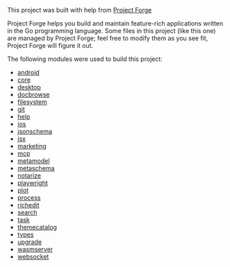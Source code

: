 This project was built with help from [Project Forge](https://projectforge.dev)

Project Forge helps you build and maintain feature-rich applications written in the Go programming language.
Some files in this project (like this one) are managed by Project Forge; feel free to modify them as you see fit, Project Forge will figure it out.

The following modules were used to build this project:

- [android](./doc/module/android.md)
- [core](./doc/module/core.md)
- [desktop](./doc/module/desktop.md)
- [docbrowse](./doc/module/docbrowse.md)
- [filesystem](./doc/module/filesystem.md)
- [git](./doc/module/git.md)
- [help](./doc/module/help.md)
- [ios](./doc/module/ios.md)
- [jsonschema](./doc/module/jsonschema.md)
- [jsx](./doc/module/jsx.md)
- [marketing](./doc/module/marketing.md)
- [mcp](./doc/module/mcp.md)
- [metamodel](./doc/module/metamodel.md)
- [metaschema](./doc/module/metaschema.md)
- [notarize](./doc/module/notarize.md)
- [playwright](./doc/module/playwright.md)
- [plot](./doc/module/plot.md)
- [process](./doc/module/process.md)
- [richedit](./doc/module/richedit.md)
- [search](./doc/module/search.md)
- [task](./doc/module/task.md)
- [themecatalog](./doc/module/themecatalog.md)
- [types](./doc/module/types.md)
- [upgrade](./doc/module/upgrade.md)
- [wasmserver](./doc/module/wasmserver.md)
- [websocket](./doc/module/websocket.md)
